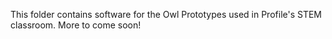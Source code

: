 This folder contains software for the Owl Prototypes used in Profile's STEM classroom. More to come soon!